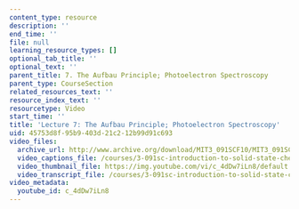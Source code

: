 ```yaml
---
content_type: resource
description: ''
end_time: ''
file: null
learning_resource_types: []
optional_tab_title: ''
optional_text: ''
parent_title: 7. The Aufbau Principle; Photoelectron Spectroscopy
parent_type: CourseSection
related_resources_text: ''
resource_index_text: ''
resourcetype: Video
start_time: ''
title: 'Lecture 7: The Aufbau Principle; Photoelectron Spectroscopy'
uid: 45753d8f-95b9-403d-21c2-12b99d91c693
video_files:
  archive_url: http://www.archive.org/download/MIT3_091SCF10/MIT3_091SCF10lec07_300k.mp4
  video_captions_file: /courses/3-091sc-introduction-to-solid-state-chemistry-fall-2010/9ca79d5f5f815544a80889600ddf6842_c_4dDw7iLn8.vtt
  video_thumbnail_file: https://img.youtube.com/vi/c_4dDw7iLn8/default.jpg
  video_transcript_file: /courses/3-091sc-introduction-to-solid-state-chemistry-fall-2010/fe9a67b0bb8fc4c0f0fc0e2daa76ca7e_c_4dDw7iLn8.pdf
video_metadata:
  youtube_id: c_4dDw7iLn8
---
```

